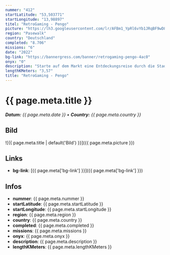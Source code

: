 ```yaml
---
nummer: "412"
startLatitude: "53,503771"
startLongitude: "13,98897"
titel: "RetroGaming - Pengo"
picture: "https://lh3.googleusercontent.com/lr/AFBm1_YpRl6vYb1JRqBF9wD8oCCFu6kOZ7g867D4pxuZQjTbiLQre18bof16AUWYCvWETFlN4h14an73oF76_h3VGLbDvdLreA7yIrL86NXeh7_yCV1QjMY7qVZZYJsSAF9wQzX1KmOdR7mVJWaZsVTd1b_zRjuX0WIIs5cvFiFEKimie5IZjMhHxgFSiZp9fzvzMRHZrv4S53KMiNlB1B1TI7sDku-PyeABUcVOo7ymAX6yWclBv1fTPtf0KZVO6iS9iuhvApUCRJHLHgk_hXxa8NQZTQTzbcWOyMKW6m-IjP2YT_TLvW6J5V19079ntDyZUnS8tK-zsoS6CIbMIxLKYryOLkRJxeXir0sA4socPCqJ7KV3LkvghjhXM0L4SCIfWaCm7bMpBD4KRFcYaxLtcMgSq0B9v8NXV57QBeH6K9lk7oJ-p9SZmb6nElIhC2ncdKYEaM_mSoQNF8BCDNbWPOjeExfryXjirgZYlRtsgYygGlCaQSQPltrSyG7Ubkh2NHIhO2GabNz1hBXMuj9kkucJyCDJkPsCi4zZeCxv5OeJEvW3_DzR4i9H0b1U3NISiX3VWrXZkcobejg9OYUDLixVh_CZPsKbtH7mvnBSiVmyb9wjTtLbzEciO7-Ib8Vtmp7VU0FeY_UmISCgVbc26VB_j_DyuK8CWSIf50qe-1Cac4pWt_jv-QyPc5gUsra7bUYf1A1pkUe9gMKmFtLNILQm8WY4fcUV6uuAo1c_09VHVQvjAm34loISM9g3yAQtw7vvnd1TtC890N5uCrhgz-y9eJNxrC9afnk16Ad-5VVbXFUY8O4tj6ARoPdn86I_B7aUZHjhIlb7LlgX452yRh6l8M3PsR8O0_p8K-q-VgkGMk_Dsb9Cl_AWNswZg59Lx14"
region: "Pasewalk"
country: "Deutschland"
completed: "8.706"
missions: "6"
date: "2022"
bg-link: "https://bannergress.com/banner/retrogaming-pengo-4ac0"
onyx: "0"
description: "Starte auf dem Markt eine Entdeckungsreise durch die Stadt Pasewalk und entdecke dabei die Sehenswürdigkeiten der Stadt"
lengthKMeters: "3,57"
title: "RetroGaming - Pengo"
---
```


# {{ page.meta.title }}
_**Datum:** {{ page.meta.date }} • **Country:** {{ page.meta.country }}_

## Bild
![{{ page.meta.title | default('Bild') }}]({{ page.meta.picture }})

## Links
- **bg-link**: [{{ page.meta['bg-link'] }}]({{ page.meta['bg-link'] }})

## Infos
- **nummer**: {{ page.meta.nummer }}
- **startLatitude**: {{ page.meta.startLatitude }}
- **startLongitude**: {{ page.meta.startLongitude }}
- **region**: {{ page.meta.region }}
- **country**: {{ page.meta.country }}
- **completed**: {{ page.meta.completed }}
- **missions**: {{ page.meta.missions }}
- **onyx**: {{ page.meta.onyx }}
- **description**: {{ page.meta.description }}
- **lengthKMeters**: {{ page.meta.lengthKMeters }}

